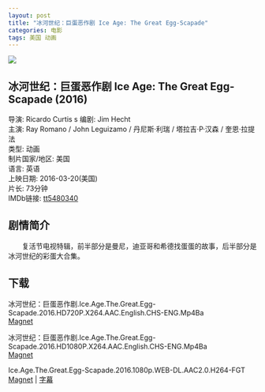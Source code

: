 ```yaml
---
layout: post
title: "冰河世纪：巨蛋恶作剧 Ice Age: The Great Egg-Scapade"
categories: 电影
tags: 美国 动画
---
```


[![](https://img.alicdn.com/imgextra/i4/95463933/TB2SDqomXXXXXbAXXXXXXXXXXXX_!!95463933.jpg_310x310.jpg)](https://img.alicdn.com/imgextra/i4/95463933/TB2SDqomXXXXXbAXXXXXXXXXXXX_!!95463933.jpg)

## 冰河世纪：巨蛋恶作剧 Ice Age: The Great Egg-Scapade (2016)
导演: Ricardo Curtis  s
编剧: Jim Hecht  
主演: Ray Romano / John Leguizamo / 丹尼斯·利瑞 / 塔拉吉·P·汉森 / 奎恩·拉提法  
类型: 动画  
制片国家/地区: 美国  
语言: 英语  
上映日期: 2016-03-20(美国)  
片长: 73分钟  
IMDb链接: [tt5480340](http://www.imdb.com/title/tt5480340)

## 剧情简介
　　复活节电视特辑，前半部分是曼尼，迪亚哥和希德找蛋蛋的故事，后半部分是冰河世纪的彩蛋大合集。

## 下载
冰河世纪：巨蛋恶作剧.Ice.Age.The.Great.Egg-Scapade.2016.HD720P.X264.AAC.English.CHS-ENG.Mp4Ba  
[Magnet](magnet:?xt=urn:btih:ccc2afa43cff9dfaa286729a9f3249771d163c32&tr=http://bt.mp4ba.com:2710/announce)

冰河世纪：巨蛋恶作剧.Ice.Age.The.Great.Egg-Scapade.2016.HD1080P.X264.AAC.English.CHS-ENG.Mp4Ba  
[Magnet](magnet:?xt=urn:btih:a8dec44726cb678fc35f3ce9137eaf6e7ba56b1e&tr=http://bt.mp4ba.com:2710/announce)

Ice.Age.The.Great.Egg-Scapade.2016.1080p.WEB-DL.AAC2.0.H264-FGT  
[Magnet](magnet:?xt=urn:btih:3CE0FBECB27C4A3D742702611B23BAD812343A9D) | [字幕](http://7xqm73.com1.z0.glb.clouddn.com/2016/Ice.Age.The.Great.Egg-Scapade.2016.1080p.WEB-DL.AAC2.0.H264-FGT.7z)
